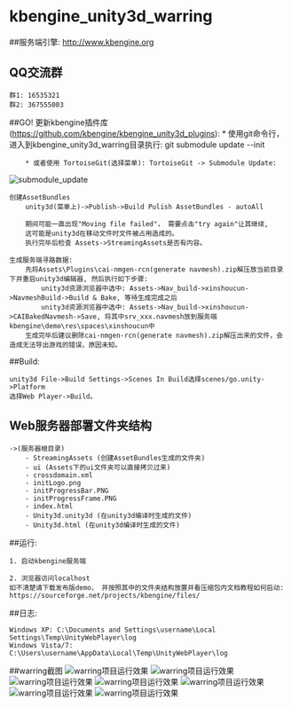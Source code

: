 kbengine_unity3d_warring
=============

##服务端引擎:
http://www.kbengine.org

## QQ交流群
	群1: 16535321 
	群2: 367555003


##GO!
	更新kbengine插件库(https://github.com/kbengine/kbengine_unity3d_plugins):
		* 使用git命令行，进入到kbengine_unity3d_warring目录执行: 
			git submodule update --init

		* 或者使用 TortoiseGit(选择菜单): TortoiseGit -> Submodule Update:
![submodule_update](http://www.kbengine.org/assets/img/screenshots/unity3d_plugins_submodule_update.jpg)

	创建AssetBundles
		unity3d(菜单上)->Publish->Build Pulish AssetBundles - autoAll

		期间可能一直出现"Moving file failed"， 需要点击"try again"让其继续, 
		这可能是unity3d在移动文件时文件被占用造成的。
		执行完毕后检查 Assets->StreamingAssets是否有内容。

	生成服务端寻路数据:
		先将Assets\Plugins\cai-nmgen-rcn(generate navmesh).zip解压放当前目录下并重启unity3d编辑器, 然后执行如下步骤:
			unity3d资源浏览器中选中: Assets->Nav_build->xinshoucun->NavmeshBuild->Build & Bake, 等待生成完成之后
			unity3d资源浏览器中选中: Assets->Nav_build->xinshoucun->CAIBakedNavmesh->Save, 将其中srv_xxx.navmesh放到服务端kbengine\demo\res\spaces\xinshoucun中
		生成完毕后建议删除cai-nmgen-rcn(generate navmesh).zip解压出来的文件，会造成无法导出游戏的错误，原因未知。

##Build:

	unity3d File->Build Settings->Scenes In Build选择scenes/go.unity->Platform
	选择Web Player->Build。 

## Web服务器部署文件夹结构

	->(服务器根目录)
		- StreamingAssets (创建AssetBundles生成的文件夹)
		- ui (Assets下的ui文件夹可以直接拷贝过来)
		- crossdomain.xml
		- initLogo.png
		- initProgressBar.PNG
		- initProgressFrame.PNG
		- index.html
		- Unity3d.unity3d (在unity3d编译时生成的文件)
		- Unity3d.html (在unity3d编译时生成的文件)


##运行:

	1. 启动kbengine服务端

	2. 浏览器访问localhost
	如不清楚请下载发布版demo， 并按照其中的文件夹结构放置并看压缩包内文档教程如何启动:
	https://sourceforge.net/projects/kbengine/files/


##日志:

	Windows XP: C:\Documents and Settings\username\Local  Settings\Temp\UnityWebPlayer\log
	Windows Vista/7: C:\Users\username\AppData\Local\Temp\UnityWebPlayer\log

##warring截图
![warring项目运行效果](http://www.kbengine.org/assets/img/screenshots/unity3d_demo1.jpg)
![warring项目运行效果](http://www.kbengine.org/assets/img/screenshots/unity3d_demo2.jpg)
![warring项目运行效果](http://www.kbengine.org/assets/img/screenshots/unity3d_demo3.jpg)
![warring项目运行效果](http://www.kbengine.org/assets/img/screenshots/unity3d_demo4.jpg)
![warring项目运行效果](http://www.kbengine.org/assets/img/screenshots/unity3d_demo5.jpg)
![warring项目运行效果](http://www.kbengine.org/assets/img/screenshots/unity3d_demo6.jpg)
![warring项目运行效果](http://www.kbengine.org/assets/img/screenshots/unity3d_demo33.jpg)
